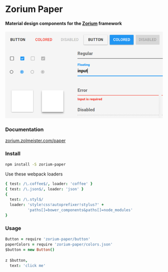# Zorium Paper

#### Material design components for the [Zorium](https://zorium.zolmeister.com) framework

[![material design components](./images/example.png)](https://zorium.zolmeister.com)

### Documentation

[zorium.zolmeister.com/paper](https://zorium.zolmeister.com/paper)

### Install

```bash
npm install -S zorium-paper
```

Use these webpack loaders

```coffee
{ test: /\.coffee$/, loader: 'coffee' }
{ test: /\.json$/, loader: 'json' }
{
  test: /\.styl$/
  loader: 'style!css!autoprefixer!stylus?' +
          'paths[]=bower_components&paths[]=node_modules'
}
```

### Usage

```coffee
Button = require 'zorium-paper/button'
paperColors = require 'zorium-paper/colors.json'
$button = new Button()

z $button,
  text: 'click me'
```
